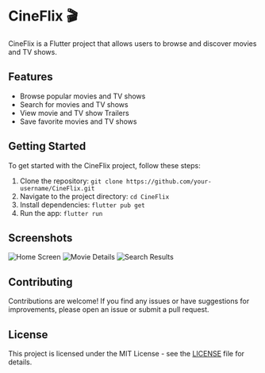 # CineFlix 🎬

CineFlix is a Flutter project that allows users to browse and discover movies and TV shows.

## Features

- Browse popular movies and TV shows
- Search for movies and TV shows
- View movie and TV show Trailers
- Save favorite movies and TV shows

## Getting Started

To get started with the CineFlix project, follow these steps:

1. Clone the repository: `git clone https://github.com/your-username/CineFlix.git`
2. Navigate to the project directory: `cd CineFlix`
3. Install dependencies: `flutter pub get`
4. Run the app: `flutter run`

## Screenshots

![Home Screen](screenshots/home_screen.png)
![Movie Details](screenshots/movie_details.png)
![Search Results](screenshots/search_results.png)

## Contributing

Contributions are welcome! If you find any issues or have suggestions for improvements, please open an issue or submit a pull request.

## License

This project is licensed under the MIT License - see the [LICENSE](LICENSE) file for details.
